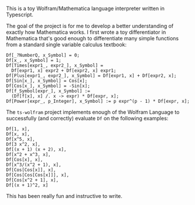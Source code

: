 
This is a toy Wolfram/Mathematica language interpreter written in
Typescript.

The goal of the project is for me to develop a better understanding of
exactly how Mathematica works. I first wrote a toy differentiator in
Mathematica that's good enough to differentiate many simple functions
from a standard single variable calculus textbook:

```wl
Df[_?NumberQ, x_Symbol] = 0;
Df[x_, x_Symbol] = 1;
Df[Times[expr1_, expr2_], x_Symbol] =
  Df[expr1, x] expr2 + Df[expr2, x] expr1;
Df[Plus[expr1_, expr2_], x_Symbol] = Df[expr1, x] + Df[expr2, x];
Df[Sin[x_], x_Symbol] = Cos[x];
Df[Cos[x_], x_Symbol] = -Sin[x];
Df[f_Symbol[expr_], x_Symbol] :=
  (Df[f[x], x] /. x -> expr) * Df[expr, x];
Df[Power[expr_, p_Integer], x_Symbol] := p expr^(p - 1) * Df[expr, x];
```

The `ts-wolfram` project implements enough of the Wolfram Language to
successfully (and correctly) evaluate `Df` on the following examples:

```wl
Df[1, x],
Df[x, x],
Df[x^5, x],
Df[3 x^2, x],
Df[(x + 1) (x + 2), x],
Df[x^2 + x^3, x],
Df[Cos[x], x],
Df[x^3/(x^2 + 1), x],
Df[Cos[Cos[x]], x],
Df[Cos[Cos[Cos[x]]], x],
Df[Cos[x^2 + 1], x],
Df[(x + 1)^2, x]
```

This has been really fun and instructive to write.
